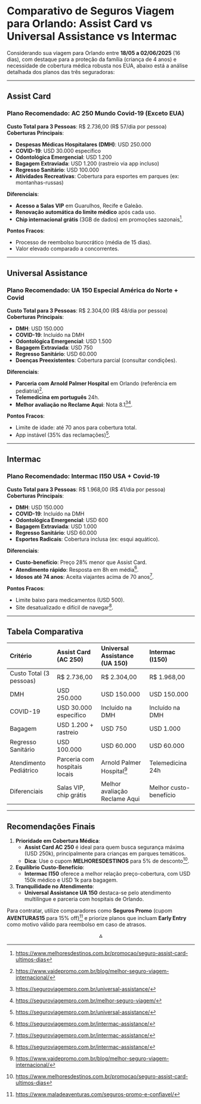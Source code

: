 # Comparativo de Seguros Viagem para Orlando: Assist Card vs Universal Assistance vs Intermac

Considerando sua viagem para Orlando entre **18/05 a 02/06/2025** (16 dias), com destaque para a proteção da família (criança de 4 anos) e necessidade de cobertura médica robusta nos EUA, abaixo está a análise detalhada dos planos das três seguradoras:

---

## **Assist Card**

### Plano Recomendado: **AC 250 Mundo Covid-19 (Exceto EUA)**

**Custo Total para 3 Pessoas**: R\$ 2.736,00 (R\$ 57/dia por pessoa)
**Coberturas Principais**:

- **Despesas Médicas Hospitalares (DMH)**: USD 250.000
- **COVID-19**: USD 30.000 específico
- **Odontológica Emergencial**: USD 1.200
- **Bagagem Extraviada**: USD 1.200 (rastreio via app incluso)
- **Regresso Sanitário**: USD 100.000
- **Atividades Recreativas**: Cobertura para esportes em parques (ex: montanhas-russas)

**Diferenciais**:

- **Acesso a Salas VIP** em Guarulhos, Recife e Galeão.
- **Renovação automática do limite médico** após cada uso.
- **Chip internacional grátis** (3GB de dados) em promoções sazonais[^15].

**Pontos Fracos**:

- Processo de reembolso burocrático (média de 15 dias).
- Valor elevado comparado a concorrentes.

---

## **Universal Assistance**

### Plano Recomendado: **UA 150 Especial América do Norte + Covid**

**Custo Total para 3 Pessoas**: R\$ 2.304,00 (R\$ 48/dia por pessoa)
**Coberturas Principais**:

- **DMH**: USD 150.000
- **COVID-19**: Incluído na DMH
- **Odontológica Emergencial**: USD 1.500
- **Bagagem Extraviada**: USD 750
- **Regresso Sanitário**: USD 60.000
- **Doenças Preexistentes**: Cobertura parcial (consultar condições).

**Diferenciais**:

- **Parceria com Arnold Palmer Hospital** em Orlando (referência em pediatria)[^14].
- **Telemedicina em português** 24h.
- **Melhor avaliação no Reclame Aqui**: Nota 8.1[^6][^7].

**Pontos Fracos**:

- Limite de idade: até 70 anos para cobertura total.
- App instável (35% das reclamações)[^6].

---

## **Intermac**

### Plano Recomendado: **Intermac I150 USA + Covid-19**

**Custo Total para 3 Pessoas**: R\$ 1.968,00 (R\$ 41/dia por pessoa)
**Coberturas Principais**:

- **DMH**: USD 150.000
- **COVID-19**: Incluído na DMH
- **Odontológica Emergencial**: USD 600
- **Bagagem Extraviada**: USD 1.000
- **Regresso Sanitário**: USD 60.000
- **Esportes Radicais**: Cobertura inclusa (ex: esqui aquático).

**Diferenciais**:

- **Custo-benefício**: Preço 28% menor que Assist Card.
- **Atendimento rápido**: Resposta em 8h em média[^9].
- **Idosos até 74 anos**: Aceita viajantes acima de 70 anos[^9].

**Pontos Fracos**:

- Limite baixo para medicamentos (USD 500).
- Site desatualizado e difícil de navegar[^9].

---

## Tabela Comparativa

| Critério                | Assist Card (AC 250)          | Universal Assistance (UA 150) | Intermac (I150)        |
| :---------------------- | :---------------------------- | :---------------------------- | :--------------------- |
| Custo Total (3 pessoas) | R\$ 2.736,00                  | R\$ 2.304,00                  | R\$ 1.968,00           |
| DMH                     | USD 250.000                   | USD 150.000                   | USD 150.000            |
| COVID-19                | USD 30.000 específico         | Incluído na DMH               | Incluído na DMH        |
| Bagagem                 | USD 1.200 + rastreio          | USD 750                       | USD 1.000              |
| Regresso Sanitário      | USD 100.000                   | USD 60.000                    | USD 60.000             |
| Atendimento Pediátrico  | Parceria com hospitais locais | Arnold Palmer Hospital[^14]   | Telemedicina 24h       |
| Diferenciais            | Salas VIP, chip grátis        | Melhor avaliação Reclame Aqui | Melhor custo-benefício |


---

## Recomendações Finais

1. **Prioridade em Cobertura Médica**:
    - **Assist Card AC 250** é ideal para quem busca segurança máxima (USD 250k), principalmente para crianças em parques temáticos.
    - **Dica**: Use o cupom **MELHORESDESTINOS** para 5% de desconto[^15].
2. **Equilíbrio Custo-Benefício**:
    - **Intermac I150** oferece a melhor relação preço-cobertura, com USD 150k médico e USD 1k para bagagem.
3. **Tranquilidade no Atendimento**:
    - **Universal Assistance UA 150** destaca-se pelo atendimento multilíngue e parceria com hospitais de Orlando.

Para contratar, utilize comparadores como **Seguros Promo** (cupom **AVENTURAS15** para 15% off)[^4] e priorize planos que incluam **Early Entry** como motivo válido para reembolso em caso de atrasos.

<div style="text-align: center">⁂</div>

[^1]: https://www.assistcard.com/br/o-seguro-viagem-internacional

[^2]: https://www.eurodicas.com.br/melhor-seguro-viagem/

[^3]: https://www.segurospromo.com.br/blog/seguro-saude-estados-unidos/

[^4]: https://www.maladeaventuras.com/seguros-promo-e-confiavel/

[^5]: https://www.assistcard.com/br/quanto-custa-seguro-viagem

[^6]: https://seguroviagempro.com.br/universal-assistance/

[^7]: https://seguroviagempro.com.br/melhor-seguro-viagem/

[^8]: https://www.eurodicas.com.br/assist-card/

[^9]: https://seguroviagempro.com.br/intermac-assistance/

[^10]: https://www.assistcard.com/br/seguranca-na-viagem-aos-eua

[^11]: https://www.segurospromo.com.br/blog/melhor-seguro-viagem-de-2025/

[^12]: https://www.assistcard.com/br/Products?Country=550\&Destination=12\&StartDate=01%2F08%2F2025\&EndDate=31%2F07%2F2026\&Majors=0\&Adults=1\&Childs=0\&AgencyCode=\&Business=865\&Branch=0\&Age=38\&Days=365

[^13]: https://dicasdadisneyeorlando.com/planejamento/qual-e-o-melhor-seguro-viagem-para-orlando/

[^14]: https://www.vaidepromo.com.br/blog/melhor-seguro-viagem-internacional/

[^15]: https://www.melhoresdestinos.com.br/promocao/seguro-assist-card-ultimos-dias

[^16]: https://viajandobaratoparaorlando.com.br/page/2/

[^17]: https://seguroviagempro.com.br/intermac-assistance/

[^18]: https://dicasdeseguro.com.br/assist-card/

[^19]: https://seguroviagempro.com.br/melhor-seguro-viagem-internacional/

[^20]: https://www.eurodicas.com.br/intermac-assistance/

[^21]: https://www.assistcard.com/br/seguro-viagem-orlando

[^22]: https://www.queroviajarmais.com/seguro-viagem-estados-unidos/

[^23]: https://viagemflorida.com/seguro-viagem-florida/

[^24]: https://www.assistcard.com/br/b2c/multiviagens

[^25]: https://www.dicasdeviagem.com/melhor-seguro-viagem/

[^26]: https://www.queroviajarmais.com/seguro-viagem-orlando/

[^27]: https://www.segurospromo.com.br/blog/seguro-saude-estados-unidos/

[^28]: https://assistentedeviagem.com.br/seguro-viagem/universal-assistance

[^29]: https://www.vaidepromo.com.br/blog/melhor-seguro-viagem-internacional/

[^30]: https://blog.assistentedeviagem.com.br/seguro-assist-card/

[^31]: https://www.tiktok.com/@amandinhaporai/video/7478084653027429638

[^32]: https://seguroviagempro.com.br/melhor-seguro-viagem/

[^33]: https://www.vaidepromo.com.br/blog/seguro-saude-viagem-internacional/

[^34]: https://www.nomadglobal.com/conteudos/seguro-viagem-argentina

[^35]: https://www.instagram.com/intermacseguros/?api=马来西亚郊外岭约炮WhatsApp：601168119942学生兼职.wxms

[^36]: https://www.instagram.com/vipwalkinclinic/reel/DGMHa-tSwp6/?api=pg电子水水泰神奇【问：WS99.NET】.mvjh

[^37]: https://viajandobaratoparaorlando.com.br/dicas/

[^38]: https://turismo.eurodicas.com.br/intermac-assistance-europa/

[^39]: https://www.segurospromo.com.br/blog/melhor-seguro-viagem-de-2025/

[^40]: https://seguroviagempro.com.br/seguro-viagem-anual-assist-card/

[^41]: https://www.dicasdeviagem.com/assist-card/

[^42]: https://dicasdeseguro.com.br/seguros-promo-e-confiavel/

[^43]: https://www.penaestrada.blog.br/seguro-viagem-para-os-estados-unidos/

[^44]: https://www.instagram.com/segurospromo/reel/DAlQdGZg5IS/

[^45]: https://www.assistcard.com/br/seguro-viagem-oferta

[^46]: https://ideiasnamala.com/roteiro-florida/

[^47]: https://www.segurospromo.com.br/blog/renovar-visto-americano/

[^48]: https://www.segurospromo.com.br/blog/seguro-viagem-para-doencas-preexistentes-entenda-como-funciona/

[^49]: https://www.sed.ms.gov.br/wp-content/uploads/2025/03/DO11770_13_03_2025.pdf

[^50]: https://www.assistcard.com/br/o-que-fazer-orlando

[^51]: https://www.gov.br/pgfn/pt-br/servicos/editais-de-notificacao/editais-2024/EDITALDEABERTURADEPROCEDIMENTOADMINISTRATIVODERECONHECIMENTODERESPONSABILIDADEN137413.08.2024.pdf

[^52]: https://www.instagram.com/orlandomagictour/

[^53]: https://www.institucional.jucesp.sp.gov.br/downloads/Edital_de_Ci%C3%AAncia_de_Elimina%C3%A7%C3%A3o_de_Documentos_02_2024.pdf

[^54]: https://www.nomadglobal.com/conteudos/mundial-de-clubes

[^55]: https://www.voeazul.com.br/content/dam/azul/voe-azul/revista-digital-azul/revista-digital-edicao-127-orlando.pdf

[^56]: https://www.tiktok.com/@realseguroviagem/video/7419051567346732293

[^57]: https://seguroviagempro.com.br/melhor-seguro-viagem-para-os-estados-unidos/

[^58]: https://www.seguroviagem.srv.br/blog/guia-carta-verde/

[^59]: https://www.melhoresdestinos.com.br/promocao/seguro-assist-card-ultimos-dias

[^60]: https://www.eurodicas.com.br/melhor-seguro-viagem/

[^61]: https://www.maladeaventuras.com/seguro-viagem-india/

[^62]: https://www.mochileiros.com/blog/seguro-viagem-europa

[^63]: https://www.assistcard.com/br/quanto-custa-seguro-viagem

[^64]: https://www.assistcard.com/br/b2c/latam-airlines-br

[^65]: https://www.dicasdeviagem.com/universal-assistance/

[^66]: https://dicasdeseguro.com.br/intermac/

[^67]: https://www.nomadglobal.com/conteudos/seguro-viagem-assist-card

[^68]: https://catracalivre.com.br/viagem-livre/universal-assistance-lanca-seguro-viagem-com-cobertura-de-ate-us-500-mil/

[^69]: https://www.cvc.com.br/lp/parcerias/assist-card

[^70]: https://seguroviagempro.com.br/universal-assistance/

[^71]: https://www.reclameaqui.com.br/empresa/intermac-assistence/

[^72]: https://www.instagram.com/assistcard.br/reel/DHosvnlP4Ss/

[^73]: https://www.universal-assistance.com/br-pt/perguntas-frequentes

[^74]: https://www.instagram.com/intermacseguros/reel/C-LdHwjsQmr/

[^75]: https://www.visa.com.br/pt_br/shopping/so-com-visa/assist-card/146554

[^76]: https://www.segurospromo.com.br/blog/o-que-e-seguro-viagem-internacional/

[^77]: https://www.aluguefoco.com.br/blog/post/qual-melhor-seguro-viagem

[^78]: https://www.dicasdeviagem.com/intermac-assistance-seguro/

[^79]: https://latampass.latam.com/pt_br/junte-pontos/assist-card

[^80]: https://melhorseguro.com.br/seguradora/seguro-viagem-universal-assistance

[^81]: https://www.seguroviagem.srv.br/seguro-viagem/seguro-viagem-seguradoras/

[^82]: https://www.assistcard.com/br/o-seguro-viagem-internacional

[^83]: https://www.instagram.com/intermacseguros/?locale=zh_tw

[^84]: https://cvcagentes.com/wp-content/uploads/2024/08/Treinamento-CVC_Seguro-Viagem_Assist-Card_19.pdf

[^85]: https://assistentedeviagem.com.br/seguro-viagem/melhor-seguro-viagem

[^86]: https://www.reclameaqui.com.br/universal-assistance/cuidado-seguro-da-universal-assistance-vendido-pela-decolar-nao-cobre-canc_-BSGUhFCHK_EZJDQ/

[^87]: https://www.instagram.com/intermacseguros/?api=WhatsApp自动化私信工具🧧-[认准天宇TG%3A%40cjhshk199937]-WS精准引流%2FWs快速群发%2FWS批量发送.lsrk

[^88]: https://pontospravoar.com/assist-card-contrate-dois-seguros-viagem-preco-um-ate-60-porcento-off/

[^89]: https://revistaforum.com.br/cupom/assist-card/cupom-de-desconto-assist-card-ate-28-off-no-seguro-viagem-no

[^90]: https://www.segurospromo.com.br/atendimento/duvidas-na-compra/

[^91]: https://www.segurospromo.com.br/blog/seguro-viagem-no-brasil/

[^92]: https://www.maladeaventuras.com/seguros-promo-e-confiavel/

[^93]: https://seguroviagempro.com.br/planos-de-seguro-viagem-america-do-sul/

[^94]: https://www.dicasdeviagem.com/real-seguro-viagem-e-confiavel/

[^95]: https://www.youtube.com/watch?v=1F7toIkXe2A

[^96]: https://www.dicasdeviagem.com/seguros-promo-ou-real-seguro-viagem/

[^97]: https://www.segurospromo.com.br/blog/diferenca-entre-seguro-viagem-e-assistencia-viagem/

[^98]: https://www.assistcard.com/br/sala-vip-gratis

[^99]: https://viajandobaratoparaorlando.com.br/2025/02/03/quanto-custa-o-iphone-nos-estados-unidos-2025/

[^100]: https://www.assistcard.com/br/Products?Country=550\&Destination=02\&StartDate=08%2F04%2F2025\&EndDate=07%2F04%2F2026\&Majors=0\&Adults=1\&Childs=0\&AgencyCode=\&Age=38\&Days=365

[^101]: https://www.assistcard.com/br/seguranca-na-viagem-aos-eua

[^102]: https://www.assistcard.com/br/quanto-custa-viagem-eua

[^103]: https://dicasdadisneyeorlando.com/planejamento/qual-e-o-melhor-seguro-viagem-para-orlando/

[^104]: https://turismo.eurodicas.com.br/assist-card-seguro-viagem-europa/

[^105]: https://brasilturis.com.br/2024/11/19/assist-card-lanca-plano-de-seguro-com-cobertura-medica-de-us-500-mil/

[^106]: https://www.melhoresdestinos.com.br/promocao/seguro-viagem-assist-card-dez24

[^107]: https://www.panrotas.com.br/mercado/cartoes-de-assistencia/2025/04/universal-assistance-lanca-seguro-viagem-com-cobertura-de-ate-us-500-mil_215909.html

[^108]: https://www.instagram.com/portaldochip/p/C9hq_tuuU1G/?locale=ar-EG

[^109]: https://www.assistcard.com/br/Products?Country=550\&Destination=12\&StartDate=01%2F08%2F2025\&EndDate=31%2F07%2F2026\&Majors=0\&Adults=1\&Childs=0\&AgencyCode=\&Business=865\&Branch=0\&Age=38\&Days=365

[^110]: https://br.linkedin.com/company/universal-assistance-br

[^111]: https://www.eurodicas.com.br/seguros-promo/

[^112]: https://driexplorer.com/seguro-viagem-internacional-melhor-custo-beneficio/

[^113]: https://www.dicasdeviagem.com/seguros-promo-vale-a-pena/

[^114]: https://www.queroviajarmais.com/assist-card-seguro-viagem/

[^115]: https://seguroviagempro.com.br/planos-de-seguro-viagem-europa/


